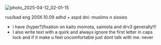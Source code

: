 
![photo_2025-04-12_02-01-15](https://github.com/user-attachments/assets/7ffcb11a-a761-4e42-8887-99b1a2aabd0d)

rus/bad eng
200X.10.09
adhd + aspd
dni: muslims n sissies
- i have (hyper?)fixation on kaito momota, saimota and drv3 generally!!!
- I also write text with a quirk and always ignore the first letter in caps lock and if it make u feel uncomfortable just dont talk with me. never
